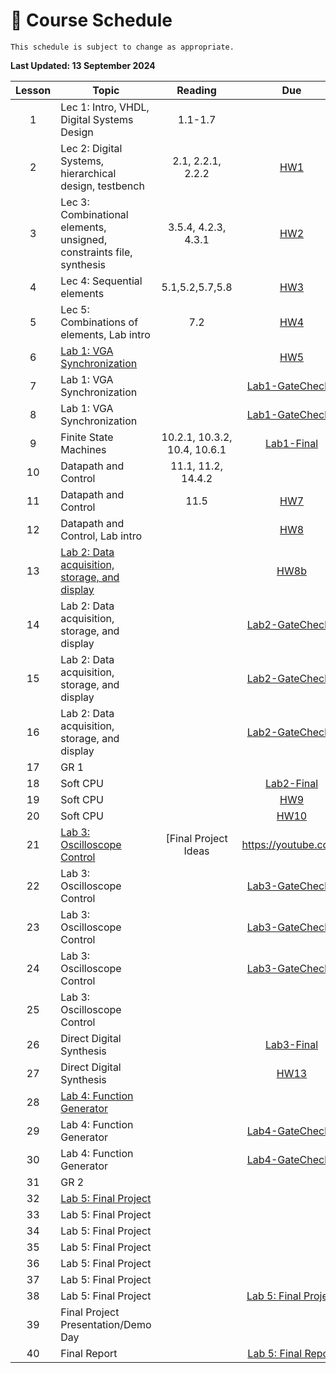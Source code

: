 # 📆 Course Schedule

```{note}
This schedule is subject to change as appropriate.
```
**Last Updated: 13 September 2024**

| Lesson |                           Topic                  |   Reading            |     Due                     |
|:------:|--------------------------------------------------|:--------------------:|:-----------------------------------------:|
| 1      | Lec 1: Intro, VHDL, Digital Systems Design       | 1.1-1.7              |                                           |
| 2      | Lec 2: Digital Systems, hierarchical design, testbench | 2.1, 2.2.1, 2.2.2 | [HW1](Assignments/homework1.md)    |
| 3      | Lec 3: Combinational elements, unsigned, constraints file, synthesis | 3.5.4, 4.2.3, 4.3.1 | [HW2](Assignments/homework2.md) |
| 4      | Lec 4: Sequential elements                       | 5.1,5.2,5.7,5.8      | [HW3](Assignments/homework3.md)       |
| 5      | Lec 5: Combinations of elements, Lab intro       | 7.2                  | [HW4](Assignments/homework4.md)       |
| 6      | [Lab 1: VGA Synchronization](Assignments/lab1.md)|                      | [HW5](Assignments/homework5.md)       |
| 7      | Lab 1: VGA Synchronization                       |                      | [Lab1-GateCheck1](Assignments/lab1.md) |
| 8      | Lab 1: VGA Synchronization                       |                      | [Lab1-GateCheck2](Assignments/lab1.md) |
| 9      | Finite State Machines                            | 10.2.1, 10.3.2, 10.4, 10.6.1 | [Lab1-Final](Assignments/lab1.md) |
| 10     | Datapath and Control                             | 11.1, 11.2, 14.4.2   |       |
| 11     | Datapath and Control                             | 11.5                 | [HW7](Assignments/homework7.md)       |
| 12     | Datapath and Control, Lab intro                  |                      | [HW8](Assignments/homework8.md)       |
| 13     | [Lab 2: Data acquisition, storage, and display](Assignments/lab2.md) |                  | [HW8b](Assignments/homework8b.md)       |
| 14     | Lab 2: Data acquisition, storage, and display    |                      | [Lab2-GateCheck1](Assignments/lab2.md)         |
| 15     | Lab 2: Data acquisition, storage, and display    |                      | [Lab2-GateCheck2](Assignments/lab2.md)         |
| 16     | Lab 2: Data acquisition, storage, and display    |                      | [Lab2-GateCheck3](Assignments/lab2.md)         |
| 17     | GR 1                                             |                      |                                                    |
| 18     | Soft CPU                                         |                      | [Lab2-Final](Assignments/lab2.md)  |
| 19     | Soft CPU                                         |                      | [HW9](Assignments/homework9.md)       |
| 20     | Soft CPU                                         |                      | [HW10](Assignments/homework10.md)       |
| 21     | [Lab 3: Oscilloscope Control](Assignments/lab3.md) | [Final Project Ideas|https://youtube.com] |[HW11](Assignments/homework11.md)       |
| 22     | Lab 3: Oscilloscope Control |                      | [Lab3-GateCheck1](Assignments/lab3.md)         |
| 23     | Lab 3: Oscilloscope Control |                      | [Lab3-GateCheck2](Assignments/lab3.md)         |
| 24     | Lab 3: Oscilloscope Control |                      | [Lab3-GateCheck3](Assignments/lab3.md)         |
| 25     | Lab 3: Oscilloscope Control |                      | |
| 26     | Direct Digital Synthesis                         |             | [Lab3-Final](Assignments/lab3.md)         |
| 27     | Direct Digital Synthesis |                      | [HW13](Assignments/homework13.md)       |
| 28     | [Lab 4: Function Generator](Assignments/lab4.md) |                      |                                           |
| 29     | Lab 4: Function Generator |                      | [Lab4-GateCheck1](Assignments/lab4.md)         |
| 30     | Lab 4: Function Generator |                      | [Lab4-GateCheck2](Assignments/lab4.md)         |
| 31     | GR 2  |                      | |
| 32     | [Lab 5: Final Project](Assignments/lab5.md)             |                      |                                 |
| 33     | Lab 5: Final Project             |                      |                                 |
| 34     | Lab 5: Final Project             |                      |                                 |
| 35     | Lab 5: Final Project             |                      |                                 |
| 36     | Lab 5: Final Project             |                      |                                 |
| 37     | Lab 5: Final Project             |                      |                                 |
| 38     | Lab 5: Final Project             |                      |  [Lab 5: Final Project](Assignments/lab5.md)                                |
| 39     | Final Project Presentation/Demo Day              |                      |                                 |
| 40     | Final Report              |                      | [Lab 5: Final Report](Assignments/lab5.md)             |

